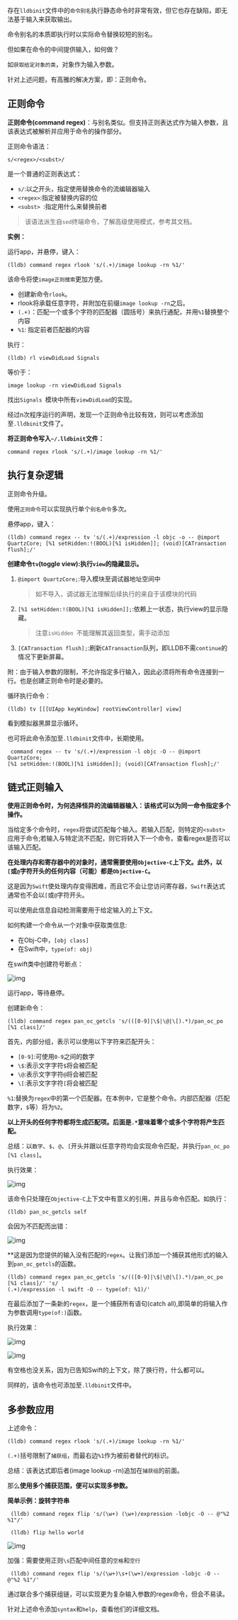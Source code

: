 存在`lldbinit`文件中的`命令别名`执行静态命令时非常有效，但它也存在缺陷，即无法基于输入来获取输出。

命令别名的本质即执行时以实际命令替换较短的别名。

但如果在命令的中间提供输入，如何做？

如`获取给定对象的类`，对象作为输入参数。

针对上述问题，有高雅的解决方案，即：正则命令。

## 正则命令

**正则命令(command regex)**：与别名类似。但支持正则表达式作为输入参数，且该表达式被解析并应用于命令的操作部分。


正则命令语法：

```
s/<regex>/<subst>/
```

是一个普通的正则表达式：

* `s/`:以之开头，指定使用替换命令的流编辑器输入
* `<regex>`:指定被替换内容的位
* `<subst> `:指定用什么来替换前者

> 该语法派生自`sed`终端命令，了解高级使用模式，参考其文档。


**实例：**

运行app，并悬停，键入：

```
(lldb) command regex rlook 's/(.+)/image lookup -rn %1/'
```

该命令将使`image正则搜索`更加方便。

* 创建新命令`rlook`。
* rlook将承载任意字符，并附加在前缀`image lookup -rn`之后。
* `(.+)`：匹配一个或多个字符的匹配器（圆括号）来执行通配，并用`%1`替换整个内容
* `%1`: 指定前者匹配器的内容


执行：

```
(lldb) rl viewDidLoad Signals
```

等价于：

```
image lookup -rn viewDidLoad Signals
```

找出`Signals `模块中所有`viewDidLoad`的实现。


经过n次程序运行的声明，发现一个正则命令比较有效，则可以考虑添加至`.lldbinit`文件了。

**将正则命令写入`~/.lldbinit`文件：**

```
command regex rlook 's/(.+)/image lookup -rn %1/'
```

## 执行复杂逻辑

正则命令升级。

使用`正则命令`可以实现执行单个`别名命令`多次。

悬停app，键入：


```
(lldb) command regex -- tv 's/(.+)/expression -l objc -o -- @import QuartzCore; [%1 setHidden:!(BOOL)[%1 isHidden]]; (void)[CATransaction flush];/'
```

**创建命令`tv`(toggle view):执行`view`的隐藏显示。**

1. `@import QuartzCore;`:导入模块至调试器地址空间中

	> 如不导入，调试器无法理解后续执行的来自于该模块的代码


2. `[%1 setHidden:!(BOOL)[%1 isHidden]];`:依赖上一状态，执行view的显示隐藏。

	> 注意`isHidden `不能理解其返回类型，需手动添加


3. `[CATransaction flush];`:刷新`CATransaction`队列，即LLDB不需`continue`的情况下更新屏幕。



附：由于输入参数的限制，不允许指定多行输入，因此必须将所有命令连接到一行。也是创建正则命令时是必要的。

循环执行命令：

```
(lldb) tv [[[UIApp keyWindow] rootViewController] view]
```

看到模拟器黑屏显示循环。


也可将此命令添加至`.lldbinit`文件中，长期使用。

```
 command regex -- tv 's/(.+)/expression -l objc -O -- @import QuartzCore;
[%1 setHidden:!(BOOL)[%1 isHidden]]; (void)[CATransaction flush];/'
```

## 链式正则输入

**使用正则命令时，为何选择怪异的流编辑器输入：该格式可以为同一命令指定多个操作。**

当给定多个命令时，`regex`将尝试匹配每个输入。若输入匹配，则特定的`<subst>`应用于命令;若输入与特定流不匹配，则它将转入下一个命令，查看regex是否可以该输入匹配。

**在处理内存和寄存器中的对象时，通常需要使用`Objective-C`上下文。此外，以`[`或`@`字符开头的任何内容（可能）都是`Objective-C`。**

这是因为`Swift`使处理内存变得困难，而且它不会让您访问寄存器，`Swift`表达式通常也不会以`[`或`@`字符开头。


可以使用此信息自动检测需要用于给定输入的上下文。


如何构建一个命令从一个对象中获取类信息:

* 在Obj-C中，`[obj class]`
* 在Swift中，`type(of: obj)` 


在swift类中创建符号断点：

![img](imgs/9/000.png)

运行app，等待悬停。

创建新命令：

```
(lldb) command regex pan_oc_getcls 's/(([0-9]|\$|\@|\[).*)/pan_oc_po [%1 class]/'
```

首先，内部分组，表示可以使用以下字符来匹配开头：

* `[0-9]`:可使用`0-9`之间的数字
* `\$`:表示文字字符`$`将会被匹配
* `\@`:表示文字字符`@`将会被匹配
* `\[`:表示文字字符`[`将会被匹配

`%1`:替换为`regex`中的第一个匹配器。在本例中，它是整个命令。内部匹配器（匹配数字，`$`等）将为`%2`。

**以上开头的任何字符都将生成匹配项。后面是`.*`意味着零个或多个字符将产生匹配。**
	
总结：以`数字`、`$`、`@`、`[`开头并跟以任意字符均会实现命令匹配，并执行`pan_oc_po [%1 class]`。



执行效果：

![img](imgs/9/001.png)


该命令只处理在`Objective-C`上下文中有意义的引用，并且与命令匹配。如执行：

```
(lldb) pan_oc_getcls self
```

会因为不匹配而出错：

![img](imgs/9/002.png)


**这是因为您提供的输入没有匹配的`regex`。让我们添加一个捕获其他形式的输入到`pan_oc_getcls`的函数。


```
(lldb) command regex pan_oc_getcls 's/(([0-9]|\$|\@|\[).*)/pan_oc_po [%1 class]/' 's/
(.+)/expression -l swift -O -- type(of: %1)/'
```

在最后添加了一条新的`regex`，是一个捕获所有语句(catch all),即简单的将输入作为参数调用`type(of:)`函数。

执行效果：

![img](imgs/9/003.png)


![img](imgs/9/004.png)

有空格也没关系，因为已告知Swift的上下文，除了换行符，什么都可以。

同样的，该命令也可添加至`.lldbinit`文件中。


## 多参数应用


上述命令：

```
(lldb) command regex rlook 's/(.+)/image lookup -rn %1/'
```

`(.+)`括号限制了`捕获组`，而最右边`%1`作为被前者替代的标识。

总结：该表达式即后者(image lookup -rn)追加在`捕获组`的前面。

那么**使用多个捕获范围，便可以实现多参数。**


**简单示例：旋转字符串**

```
 (lldb) command regex flip 's/(\w+) (\w+)/expression -lobjc -O -- @"%2
%1"/'
```

```
 (lldb) flip hello world
```

![img](imgs/9/005.png)


加强：需要使用正则`\s`匹配中间任意的`空格`和`空行`

```
 (lldb) command regex flip 's/(\w+)\s+(\w+)/expression -lobjc -O -- @"%2 %1"/'
```

通过联合多个捕获组链，可以实现更为复杂输入参数的regex命令，但会不易读。


针对上述命令添加`syntax`和`help`，查看他们的详细文档。






